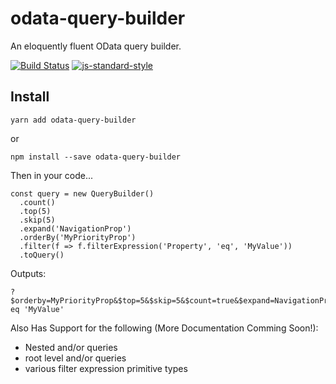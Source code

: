 # odata-query-builder
An eloquently fluent OData query builder.

[![Build Status](https://travis-ci.org/jaredmahan/angular-searchFilter.svg?branch=master)](https://travis-ci.org/jaredmahan/odata-query-builder)
[![js-standard-style](https://img.shields.io/badge/code%20style-standard-brightgreen.svg)](http://standardjs.com/)

## Install
```
yarn add odata-query-builder
```
or
```
npm install --save odata-query-builder
```

Then in your code...
```
const query = new QueryBuilder()
  .count()
  .top(5)
  .skip(5)
  .expand('NavigationProp')
  .orderBy('MyPriorityProp')
  .filter(f => f.filterExpression('Property', 'eq', 'MyValue'))
  .toQuery()
```
Outputs: 
```
?$orderby=MyPriorityProp&$top=5&$skip=5&$count=true&$expand=NavigationProp&$filter=Property eq 'MyValue'
```

Also Has Support for the following (More Documentation Comming Soon!):
- Nested and/or queries
- root level and/or queries
- various filter expression primitive types

